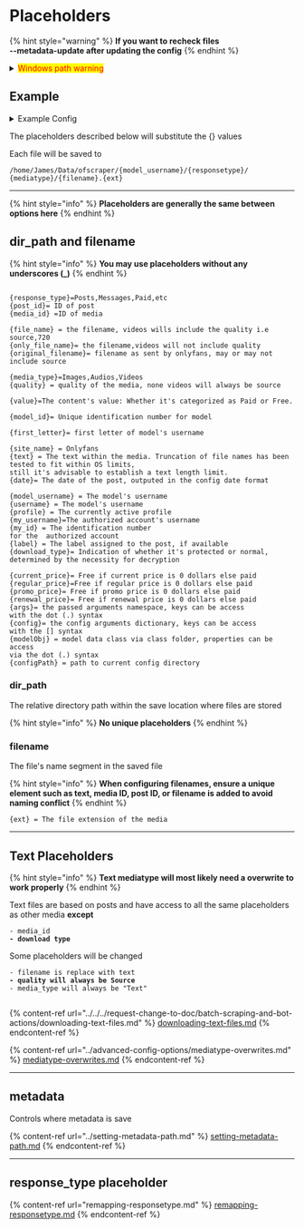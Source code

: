 # Placeholders

{% hint style="warning" %}
**If you want to recheck files**\
**--metadata-update after updating the config**
{% endhint %}

<details>

<summary><mark style="color:red;">Windows path warning</mark></summary>

<mark style="color:red;">**`\ should be escaped or replaced with a \\ or /`**</mark>

<mark style="color:red;">**`Not doing this could lead to an error`**</mark>

<mark style="color:red;">**`Examples:`**</mark>

```
C:\Users\John.config\ofscraper\bin\ffmpeg.exe => 
```

```
C:\Users\John.config\ofscraper\bin\ffmpeg.exe => 
C:/Users/John.config/ofscraper/bin/ffmpeg.exe
```

</details>

## Example

<details>

<summary>Example Config</summary>

```json
{
    "config": {
        "main_profile": "main_profile",
        "metadata": "{configpath}/{profile}/.data/{model_username}_{model_id}",
        "discord": "",
        "file_options": {
            "save_location": "/home/james/Data/ofscraper",
            "dir_format": "/{model_username}/{responsetype}/{mediatype}/",
            "file_format": "{filename}.{ext}",
            "textlength": 0,
            "space-replacer": " ",
            "date": "MM-DD-YYYY",
            "text_type_default": "letter",
            "truncation_default": true
        },
        "download_options": {
            "file_size_limit": 0,
            "file_size_min": 0,
            "filter": [
                "Images",
                "Audios",
                "Videos"
            ],
            "auto_resume": false,
            "system_free_min": 0,
            "number_retries": 10
        },
        "binary_options": {
            "mp4decrypt": "//home/james/.config/ofscraper/bin/mp4decrypt",
            "ffmpeg": "//home/james/.config/ofscraper/bin/ffmpeg"
        },
        "cdm_options": {
            "private-key": "//home/james/.config/ofscraper/device/private_key.pem",
            "client-id": "//home/james/.config/ofscraper/device/client_id.bin",
            "key-mode-default": "manual",
            "keydb_api": ""
        },
        "performance_options": {
            "download-sems": 10,
            "threads": 10
        },
        "advanced_options": {
            "code-execution": true,
            "dynamic-mode-default": "dc",
            "backend": "aio",
            "downloadbars": false,
            "cache-mode": "sqlite",
            "appendlog": false,
            "custom_values":null
            "sanitize_text": false,
            "avatar": true,
            "temp_dir": null
        },
        "responsetype": {
            "timeline": "Posts",
            "message": "Messages",
            "archived": "Archived",
            "paid": "Messages",
            "stories": "Stories",
            "highlights": "Stories",
            "profile": "Profile",
            "pinned": "Posts"
        }
    }
}
```



</details>

The placeholders described below will substitute the {} values

Each file will be saved to&#x20;

```
/home/James/Data/ofscraper/{model_username}/{responsetype}/
{mediatype}/{filename}.{ext}
```

***

{% hint style="info" %}
**Placeholders are generally the same between options here**
{% endhint %}

## dir\_path and filename

{% hint style="info" %}
**You may use placeholders without any underscores (\_)**
{% endhint %}

```

{response_type}=Posts,Messages,Paid,etc
{post_id}= ID of post
{media_id} =ID of media

{file_name} = the filename, videos wills include the quality i.e source,720
{only_file_name}= the filename,videos will not include quality
{original_filename}= filename as sent by onlyfans, may or may not include source

{media_type}=Images,Audios,Videos
{quality} = quality of the media, none videos will always be source

{value}=The content's value: Whether it's categorized as Paid or Free.

{model_id}= Unique identification number for model

{first_letter}= first letter of model's username

{site_name} = Onlyfans
{text} = The text within the media. Truncation of file names has been tested to fit within OS limits, 
still it's advisable to establish a text length limit.
{date}= The date of the post, outputed in the config date format

{model_username} = The model's username
{username} = The model's username
{profile} = The currently active profile
{my_username}=The authorized account's username
{my_id} = The identification number 
for the  authorized account
{label} = The label assigned to the post, if available
{download_type}= Indication of whether it's protected or normal, 
determined by the necessity for decryption

{current_price}= Free if current price is 0 dollars else paid
{regular_price}=Free if regular price is 0 dollars else paid
{promo_price}= Free if promo price is 0 dollars else paid
{renewal_price}= Free if renewal price is 0 dollars else paid
{args}= the passed arguments namespace, keys can be access 
with the dot (.) syntax
{config}= the config arguments dictionary, keys can be access 
with the [] syntax
{modelObj} = model data class via class folder, properties can be access 
via the dot (.) syntax
{configPath} = path to current config directory

```

### dir\_path

The  relative directory path within the save location where files are stored

{% hint style="info" %}
**No unique placeholders**
{% endhint %}



### filename

The file's name segment in the saved file

{% hint style="info" %}
**When configuring filenames, ensure a unique element such as text, media ID, post ID, or filename is added to avoid naming conflict**
{% endhint %}

```
{ext} = The file extension of the media

```



***

## Text Placeholders

{% hint style="info" %}
**Text mediatype will most likely need a overwrite to work properly**
{% endhint %}

Text files are based on posts and have access to all the same placeholders as other media **except**&#x20;

<pre><code>- media_id 
<strong>- download type
</strong></code></pre>

Some placeholders will be changed

<pre><code>- filename is replace with text
<strong>- quality will always be Source
</strong>- media_type will always be "Text"

</code></pre>

{% content-ref url="../../../request-change-to-doc/batch-scraping-and-bot-actions/downloading-text-files.md" %}
[downloading-text-files.md](../../../request-change-to-doc/batch-scraping-and-bot-actions/downloading-text-files.md)
{% endcontent-ref %}

{% content-ref url="../advanced-config-options/mediatype-overwrites.md" %}
[mediatype-overwrites.md](../advanced-config-options/mediatype-overwrites.md)
{% endcontent-ref %}

***

## metadata

Controls where metadata is save

{% content-ref url="../setting-metadata-path.md" %}
[setting-metadata-path.md](../setting-metadata-path.md)
{% endcontent-ref %}

***

## response\_type placeholder

{% content-ref url="remapping-responsetype.md" %}
[remapping-responsetype.md](remapping-responsetype.md)
{% endcontent-ref %}
